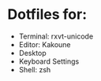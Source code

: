 # Dotfiles for:

- Terminal: rxvt-unicode
- Editor: Kakoune
- Desktop
- Keyboard Settings
- Shell: zsh

